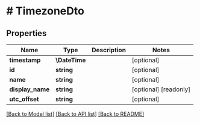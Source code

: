 # # TimezoneDto

## Properties

Name | Type | Description | Notes
------------ | ------------- | ------------- | -------------
**timestamp** | **\DateTime** |  | [optional]
**id** | **string** |  | [optional]
**name** | **string** |  | [optional]
**display_name** | **string** |  | [optional] [readonly]
**utc_offset** | **string** |  | [optional]

[[Back to Model list]](../../README.md#models) [[Back to API list]](../../README.md#endpoints) [[Back to README]](../../README.md)
